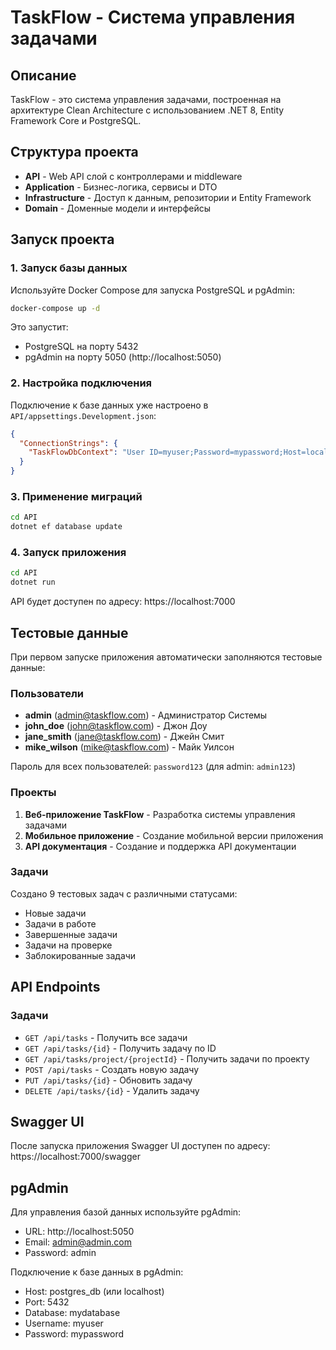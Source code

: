 # TaskFlow - Система управления задачами

## Описание

TaskFlow - это система управления задачами, построенная на архитектуре Clean Architecture с использованием .NET 8, Entity Framework Core и PostgreSQL.

## Структура проекта

- **API** - Web API слой с контроллерами и middleware
- **Application** - Бизнес-логика, сервисы и DTO
- **Infrastructure** - Доступ к данным, репозитории и Entity Framework
- **Domain** - Доменные модели и интерфейсы

## Запуск проекта

### 1. Запуск базы данных

Используйте Docker Compose для запуска PostgreSQL и pgAdmin:

```bash
docker-compose up -d
```

Это запустит:
- PostgreSQL на порту 5432
- pgAdmin на порту 5050 (http://localhost:5050)

### 2. Настройка подключения

Подключение к базе данных уже настроено в `API/appsettings.Development.json`:

```json
{
  "ConnectionStrings": {
    "TaskFlowDbContext": "User ID=myuser;Password=mypassword;Host=localhost;Port=5432;Database=mydatabase;"
  }
}
```

### 3. Применение миграций

```bash
cd API
dotnet ef database update
```

### 4. Запуск приложения

```bash
cd API
dotnet run
```

API будет доступен по адресу: https://localhost:7000

## Тестовые данные

При первом запуске приложения автоматически заполняются тестовые данные:

### Пользователи
- **admin** (admin@taskflow.com) - Администратор Системы
- **john_doe** (john@taskflow.com) - Джон Доу  
- **jane_smith** (jane@taskflow.com) - Джейн Смит
- **mike_wilson** (mike@taskflow.com) - Майк Уилсон

Пароль для всех пользователей: `password123` (для admin: `admin123`)

### Проекты
1. **Веб-приложение TaskFlow** - Разработка системы управления задачами
2. **Мобильное приложение** - Создание мобильной версии приложения  
3. **API документация** - Создание и поддержка API документации

### Задачи
Создано 9 тестовых задач с различными статусами:
- Новые задачи
- Задачи в работе
- Завершенные задачи
- Задачи на проверке
- Заблокированные задачи

## API Endpoints

### Задачи
- `GET /api/tasks` - Получить все задачи
- `GET /api/tasks/{id}` - Получить задачу по ID
- `GET /api/tasks/project/{projectId}` - Получить задачи по проекту
- `POST /api/tasks` - Создать новую задачу
- `PUT /api/tasks/{id}` - Обновить задачу
- `DELETE /api/tasks/{id}` - Удалить задачу

## Swagger UI

После запуска приложения Swagger UI доступен по адресу:
https://localhost:7000/swagger

## pgAdmin

Для управления базой данных используйте pgAdmin:
- URL: http://localhost:5050
- Email: admin@admin.com
- Password: admin

Подключение к базе данных в pgAdmin:
- Host: postgres_db (или localhost)
- Port: 5432
- Database: mydatabase
- Username: myuser
- Password: mypassword
